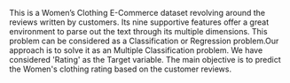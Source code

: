 This is a Women’s Clothing E-Commerce dataset revolving around the reviews written by customers. Its nine supportive features offer a great environment to parse out the text through its multiple dimensions.
This problem can be considered as a Classification or Regression problem.Our approach is to solve it as an Multiple Classification problem.
We have considered 'Rating' as the Target variable. The main objective is to predict the Women's clothing rating based on the customer reviews.

